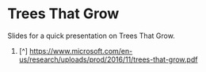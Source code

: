 Trees That Grow
===============

Slides for a quick presentation on Trees That Grow.

1. [^] https://www.microsoft.com/en-us/research/uploads/prod/2016/11/trees-that-grow.pdf
